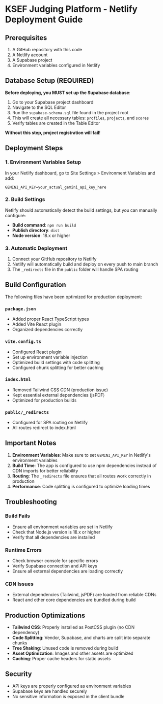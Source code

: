 # KSEF Judging Platform - Netlify Deployment Guide

## Prerequisites

1. A GitHub repository with this code
2. A Netlify account
3. A Supabase project
4. Environment variables configured in Netlify

## Database Setup (REQUIRED)

**Before deploying, you MUST set up the Supabase database:**

1. Go to your Supabase project dashboard
2. Navigate to the SQL Editor
3. Run the `supabase-schema.sql` file found in the project root
4. This will create all necessary tables: `profiles`, `projects`, and `scores`
5. Verify tables are created in the Table Editor

**Without this step, project registration will fail!**

## Deployment Steps

### 1. Environment Variables Setup

In your Netlify dashboard, go to Site Settings > Environment Variables and add:

```
GEMINI_API_KEY=your_actual_gemini_api_key_here
```

### 2. Build Settings

Netlify should automatically detect the build settings, but you can manually configure:

- **Build command**: `npm run build`
- **Publish directory**: `dist`
- **Node version**: 18.x or higher

### 3. Automatic Deployment

1. Connect your GitHub repository to Netlify
2. Netlify will automatically build and deploy on every push to main branch
3. The `_redirects` file in the `public` folder will handle SPA routing

## Build Configuration

The following files have been optimized for production deployment:

### `package.json`
- Added proper React TypeScript types
- Added Vite React plugin
- Organized dependencies correctly

### `vite.config.ts`
- Configured React plugin
- Set up environment variable injection
- Optimized build settings with code splitting
- Configured chunk splitting for better caching

### `index.html`
- Removed Tailwind CSS CDN (production issue)
- Kept essential external dependencies (jsPDF)
- Optimized for production builds

### `public/_redirects`
- Configured for SPA routing on Netlify
- All routes redirect to index.html

## Important Notes

1. **Environment Variables**: Make sure to set `GEMINI_API_KEY` in Netlify's environment variables
2. **Build Time**: The app is configured to use npm dependencies instead of CDN imports for better reliability
3. **Routing**: The `_redirects` file ensures that all routes work correctly in production
4. **Performance**: Code splitting is configured to optimize loading times

## Troubleshooting

### Build Fails
- Ensure all environment variables are set in Netlify
- Check that Node.js version is 18.x or higher
- Verify that all dependencies are installed

### Runtime Errors
- Check browser console for specific errors
- Verify Supabase connection and API keys
- Ensure all external dependencies are loading correctly

### CDN Issues
- External dependencies (Tailwind, jsPDF) are loaded from reliable CDNs
- React and other core dependencies are bundled during build

## Production Optimizations

- **Tailwind CSS**: Properly installed as PostCSS plugin (no CDN dependency)
- **Code Splitting**: Vendor, Supabase, and charts are split into separate chunks
- **Tree Shaking**: Unused code is removed during build
- **Asset Optimization**: Images and other assets are optimized
- **Caching**: Proper cache headers for static assets

## Security

- API keys are properly configured as environment variables
- Supabase keys are handled securely
- No sensitive information is exposed in the client bundle